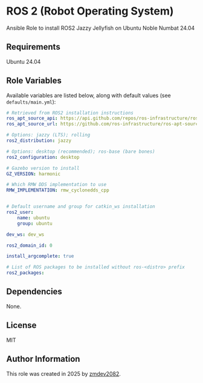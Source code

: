 ROS 2 (Robot Operating System)
=========

Ansible Role to install ROS2 Jazzy Jellyfish on Ubuntu Noble Numbat 24.04

Requirements
------------

Ubuntu 24.04


Role Variables
--------------

Available variables are listed below, along with default values (see `defaults/main.yml`):


  ```yaml
  # Retrieved from ROS2 installation instructions
  ros_apt_source_api: https://api.github.com/repos/ros-infrastructure/ros-apt-source/releases/latest
  ros_apt_source_url: https://github.com/ros-infrastructure/ros-apt-source/releases/download

  # Options: jazzy (LTS); rolling
  ros2_distribution: jazzy

  # Options: desktop (recommended); ros-base (bare bones)
  ros2_configuration: desktop

  # Gazebo version to install
  GZ_VERSION: harmonic

  # Which RMW DDS implementation to use
  RMW_IMPLEMENTATION: rmw_cyclonedds_cpp


  # Default username and group for catkin_ws installation
  ros2_user:
      name: ubuntu
      group: ubuntu

  dev_ws: dev_ws

  ros2_domain_id: 0

  install_argcomplete: true

  # List of ROS packages to be installed without ros-<distro> prefix
  ros2_packages:
  ```


Dependencies
------------

None.

<!-- Example Playbook
----------------

Example to install ROS desktop-full configuration with turtlesim on the host system with a custom (existing) username:

```yaml
- hosts: localhost
  connection: local
  become: true
  vars:
    ros2_user:
        name: rarrais
        group: rarrais
    ros2_configuration: desktop
    ros2_packages:
      - turtlesim
  roles:
    - rarrais.ros2
``` -->

License
-------

MIT

Author Information
------------------

This role was created in 2025 by [zmdev2082](https://github.com/zmdev2082).
